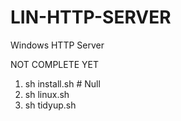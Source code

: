 # LIN-HTTP-SERVER
Windows HTTP Server

NOT COMPLETE YET

1. sh install.sh # Null
2. sh linux.sh
3. sh tidyup.sh
